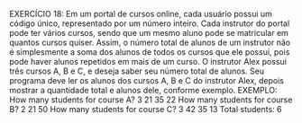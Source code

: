 EXERCÍCIO 18:
Em um portal de cursos online, cada usuário possui um código único, representado por
um número inteiro.
Cada instrutor do portal pode ter vários cursos, sendo que um mesmo aluno pode se
matricular em quantos cursos quiser. Assim, o número total de alunos de um instrutor não
é simplesmente a soma dos alunos de todos os cursos que ele possui, pois pode haver
alunos repetidos em mais de um curso.
O instrutor Alex possui três cursos A, B e C, e deseja saber seu número total de alunos.
Seu programa deve ler os alunos dos cursos A, B e C do instrutor Alex, depois mostrar a
quantidade total e alunos dele, conforme exemplo.
EXEMPLO:
    How many students for course A? 3
    21
    35
    22
    How many students for course B? 2
    21
    50
    How many students for course C? 3
    42
    35
    13
    Total students: 6